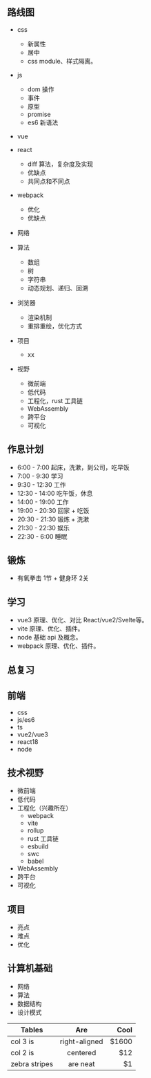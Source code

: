 ## 路线图

- css
  - 新属性
  - 居中
  - css module、样式隔离。

- js
  - dom 操作
  - 事件
  - 原型
  - promise
  - es6 新语法

- vue
- react
  - diff 算法，复杂度及实现
  - 优缺点
  - 共同点和不同点

- webpack
  - 优化
  - 优缺点

- 网络

- 算法
  - 数组
  - 树
  - 字符串
  - 动态规划、递归、回溯

- 浏览器
  - 渲染机制
  - 重排重绘，优化方式

- 项目
  - xx

- 视野
  - 微前端
  - 低代码
  - 工程化，rust 工具链
  - WebAssembly
  - 跨平台
  - 可视化

## 作息计划
- 6:00 - 7:00 起床，洗漱，到公司，吃早饭
- 7:00 - 9:30 学习
- 9:30 - 12:30 工作
- 12:30 - 14:00 吃午饭，休息
- 14:00 - 19:00 工作
- 19:00 - 20:30 回家 + 吃饭
- 20:30 - 21:30 锻炼 + 洗漱
- 21:30 - 22:30 娱乐
- 22:30 - 6:00 睡眠

## 锻炼
- 有氧拳击 1节 + 健身环 2关

## 学习
- vue3 原理、优化、对比 React/vue2/Svelte等。
- vite 原理、优化、插件。
- node 基础 api 及概念。
- webpack 原理、优化、插件。

## 总复习

## 前端
- css
- js/es6
- ts
- vue2/vue3
- react18
- node

## 技术视野
- 微前端
- 低代码
- 工程化（兴趣所在）
  - webpack
  - vite
  - rollup
  - rust 工具链
  - esbuild
  - swc
  - babel
- WebAssembly
- 跨平台
- 可视化

## 项目
  - 亮点
  - 难点
  - 优化

## 计算机基础
  - 网络
  - 算法
  - 数据结构
  - 设计模式


| Tables        |      Are      |  Cool |
| ------------- | :-----------: | ----: |
| col 3 is     | right-aligned | $1600 |
| col 2 is      |   centered    |   $12 |
| zebra stripes |   are neat    |    $1 |
